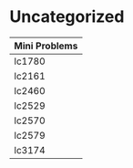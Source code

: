 # Uncategorized

| Mini Problems |
| ------------- |
| lc1780        |
| lc2161        |
| lc2460        |
| lc2529        |
| lc2570        |
| lc2579        |
| lc3174        |

